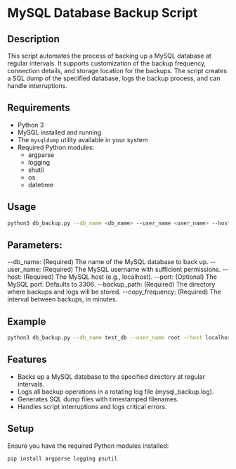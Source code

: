 # MySQL Database Backup Script

## Description
This script automates the process of backing up a MySQL database at regular intervals. It supports customization of the backup frequency, connection details, and storage location for the backups. The script creates a SQL dump of the specified database, logs the backup process, and can handle interruptions.

## Requirements
- Python 3
- MySQL installed and running
- The `mysqldump` utility available in your system
- Required Python modules:
    - argparse
    - logging
    - shutil
    - os
    - datetime

## Usage
```bash
python3 db_backup.py --db_name <db_name> --user_name <user_name> --host <host> --backup_path <backup_path> --copy_frequency <frequency_in_minutes>
```

## Parameters:
--db_name: (Required) The name of the MySQL database to back up.
--user_name: (Required) The MySQL username with sufficient permissions.
--host: (Required) The MySQL host (e.g., localhost).
--port: (Optional) The MySQL port. Defaults to 3306.
--backup_path: (Required) The directory where backups and logs will be stored.
--copy_frequency: (Required) The interval between backups, in minutes.

## Example
```bash
python3 db_backup.py --db_name test_db --user_name root --host localhost --backup_path /var/backups --copy_frequency 60
```

## Features
* Backs up a MySQL database to the specified directory at regular intervals.
* Logs all backup operations in a rotating log file (mysql_backup.log).
* Generates SQL dump files with timestamped filenames.
* Handles script interruptions and logs critical errors.

## Setup
Ensure you have the required Python modules installed:
```bash
pip install argparse logging psutil
```
